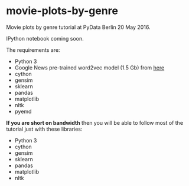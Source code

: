 # movie-plots-by-genre
Movie plots by genre tutorial at PyData Berlin 20 May 2016. 

IPython notebook coming soon.

The requirements are:

- Python 3
- Google News pre-trained word2vec model (1.5 Gb) from [here]( https://drive.google.com/file/d/0B7XkCwpI5KDYNlNUTTlSS21pQmM/edit?usp=sharing)
- cython
- gensim
- sklearn
- pandas
- matplotlib
- nltk
- pyemd

__If you are short on bandwidth__ then you will be able to follow most of the tutorial just with these libraries:

- Python 3
- cython
- gensim
- sklearn
- pandas
- matplotlib
- nltk
